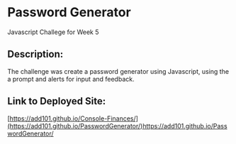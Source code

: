 # Password Generator
Javascript Challege for Week 5

## Description:

The challenge was create a password generator using Javascript, using the a prompt and alerts for input and feedback. 

## Link to Deployed Site:

[https://add101.github.io/Console-Finances/](https://add101.github.io/PasswordGenerator/)https://add101.github.io/PasswordGenerator/
